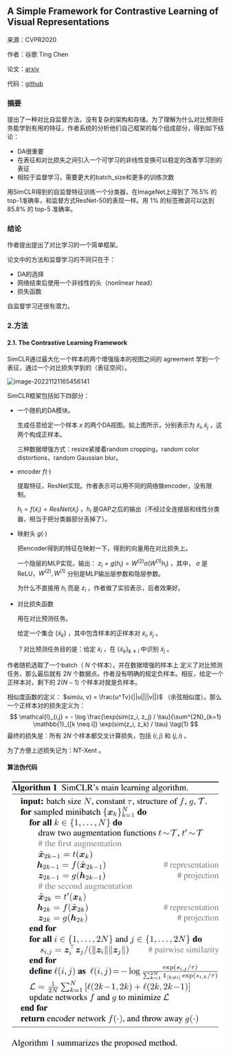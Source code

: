 ## A Simple Framework for Contrastive Learning of Visual Representations

来源：CVPR2020

作者：谷歌 Ting Chen

论文：[arxiv](https://arxiv.org/pdf/2002.05709.pdf)

代码：[github](https://github.com/google-research/simclr)



### 摘要

提出了一种对比自监督方法，没有复杂的架构和存储。为了理解为什么对比预测任务能学到有用的特征，作者系统的分析他们自己框架的每个组成部分，得到如下结论：

- DA很重要
- 在表征和对比损失之间引入一个可学习的非线性变换可以稳定的改善学习到的表征
- 相较于监督学习，需要更大的batch_size和更多的训练次数

用SimCLR得到的自监督特征训练一个分类器，在ImageNet上得到了 76.5% 的 top-1准确率，和监督方式ResNet-50的表现一样。用 1% 的标签微调可以达到 85.8% 的 top-5 准确率。

### 结论

作者提出提出了对比学习的一个简单框架。

论文中的方法和监督学习的不同只在于：

- DA的选择
- 网络结束后使用一个非线性的头（nonlinear head）
- 损失函数

自监督学习还很有潜力。

### 2.方法

#### 2.1. The Contrastive Learning Framework

SimCLR通过最大化一个样本的两个增强版本的视图之间的 agreement 学到一个表征，通过一个对比损失学到的（表征空间）。

![image-20221121165456141](.pic/image-20221121165456141.png)

SimCLR框架包括如下四部分：

- 一个随机的DA模块。

  生成任意给定一个样本 $x$ 的两个DA视图。如上图所示，分别表示为 $\tilde{x}_i, \tilde{x}_j$ ，这两个构成正样本。

  三种数据增强方式：resize紧接着random cropping，random color distortions，random Gaussian blur。

- encoder $f(\cdot)$

  提取特征，ResNet实现。作者表示可以用不同的网络做encoder，没有限制。

  $h_i = f(\tilde{x}_i) = ResNet(\tilde{x}_i)$ ，$h_i$ 是GAP之后的输出（不经过全连接层和线性分类器，相当于把分类器部分丢掉了）。

- 映射头 $g(\cdot)$

  把encoder得到的特征在映射一下，得到的向量用在对比损失上。

  一个隐层的MLP实现，输出： $z_i = g(h_i) = W^{(2)} \sigma(W^{(1)}h_i)$ ，其中， $\sigma$ 是ReLU，$W^{(2)}, W^{(1)}$ 分别是MLP输出层参数和隐层参数。

  为什么不直接用 $h_i$ 而是 $z_i$ ，作者做了实验表示，后者效果好。

- 对比损失函数

  用在对比预测任务。

  给定一个集合 $\{\tilde{x}_k\}$ ，其中包含样本的正样本对  $\tilde{x}_i, \tilde{x}_j$ 。

  ？对比预测任务目的是：给定 $\tilde{x}_i$ ，在 $\{\tilde{x}_k\}_{k \neq i}$ 中识别 $\tilde{x}_j$ 。

作者随机选取了一个batch（ $N$ 个样本），并在数据增强的样本上 定义了对比预测任务，那么最后就有 $2N$ 个数据点。作者没有明确的规定负样本。相反，给定一个正样本对，剩下的 $2(N-1)$ 个样本对就是负样本。

相似度函数的定义： $sim(u, v) = \frac{u^Tv}{||u||||v||}$ （余弦相似度）。那么一个正样本对的损失定义为：
$$
\mathcal{l}_{i,j} = - \log \frac{\exp(sim(z_i, z_j) / \tau}{\sum^{2N}_{k=1} \mathbb{1}_{[k \neq i]} \exp(sim(z_i, z_k) / \tau}	\tag{1}
$$
最终的损失是：所有 $2N$ 个样本都交叉计算损失，包括 $(i,j)$ 和  $(j,i)$ 。

为了方便上述损失记为：NT-Xent 。

#### 算法伪代码

![image-20221121174358661](./pic/image-20221121174358661.png)